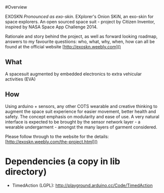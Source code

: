 #Overview

EXOSKN _Pronounced as exo-skin_. EXplorer's Onion SKiN, an exo-skin for space explorers. 
An open sourced space suit - project by Citizen Inventor, inspired by NASA Space App Challenge 2014.

Rationale and story behind the project, as well as forward looking roadmap, answers to my favourite questiions: who, what, why, when, how can all be found at the official website [http://exoskn.weebly.com]()


## What
A spacesuit augmented by embedded electronics to extra vehicular activities (EVA) 

## How
Using arduino + sensors, any other COTS wearable and creative thinking to augment the space suit experience for easier movement, better health and safety. The concept emphasis on modularity and ease of use. A very natural interface is expected to be brought by the sensor network layer - a wearable undergarment - amongst the many layers of garment considered. 

Please follow through to the website for the details: [http://exoskn.weebly.com/the-project.html]()

# Dependencies (a copy in lib directory)
* TimedAction (LGPL): http://playground.arduino.cc/Code/TimedAction

